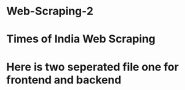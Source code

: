 # Web-Scraping-2
# Times of India Web Scraping
# Here is two seperated file one for frontend and backend
